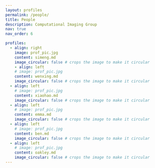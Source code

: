 ```yaml
---
layout: profiles
permalink: /people/
title: People
description: Computational Imaging Group
nav: true
nav_order: 6

profiles:
  - align: right
    image: prof_pic.jpg
    content: simeng.md
    image_circular: false # crops the image to make it circular
    - align: left
    # image: prof_pic.jpg
    content: wenxing.md
    image_circular: false # crops the image to make it circular
  - align: left
    # image: prof_pic.jpg
    content: xiaohao.md
    image_circular: false # crops the image to make it circular
  - align: left
    # image: prof_pic.jpg
    content: emma.md
    image_circular: false # crops the image to make it circular
  - align: left
    # image: prof_pic.jpg
    content: ben.md
    image_circular: false # crops the image to make it circular
  - align: left
    # image: prof_pic.jpg
    content: oakley.md
    image_circular: false # crops the image to make it circular
---
```




